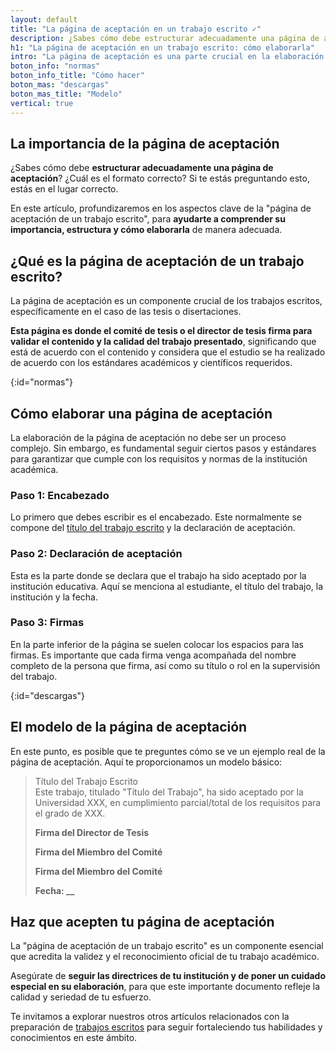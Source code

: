 ```yaml
---
layout: default
title: "La página de aceptación en un trabajo escrito ✓"
description: ¿Sabes cómo debe estructurar adecuadamente una página de aceptación? ¿Cuál es el formato correcto? Si te estás preguntando esto, estás en el lugar correcto.
h1: "La página de aceptación en un trabajo escrito: cómo elaborarla"
intro: "La página de aceptación es una parte crucial en la elaboración de cualquier trabajo académico, siendo esta la sección que valida oficialmente el trabajo realizado."
boton_info: "normas"
boton_info_title: "Cómo hacer"
boton_mas: "descargas"
boton_mas_title: "Modelo"
vertical: true
---
```

## La importancia de la página de aceptación

¿Sabes cómo debe **estructurar adecuadamente una página de aceptación**? ¿Cuál es el formato correcto? Si te estás preguntando esto, estás en el lugar correcto.

En este artículo, profundizaremos en los aspectos clave de la "página de aceptación de un trabajo escrito", para **ayudarte a comprender su importancia, estructura y cómo elaborarla** de manera adecuada.

## ¿Qué es la página de aceptación de un trabajo escrito?

La página de aceptación es un componente crucial de los trabajos escritos, específicamente en el caso de las tesis o disertaciones.

**Esta página es donde el comité de tesis o el director de tesis firma para validar el contenido y la calidad del trabajo presentado**, significando que está de acuerdo con el contenido y considera que el estudio se ha realizado de acuerdo con los estándares académicos y científicos requeridos.
<!-- Anclaje para que la barra fijada no cubra el siguiente subtítulo -->
{:id="normas"}

## Cómo elaborar una página de aceptación

La elaboración de la página de aceptación no debe ser un proceso complejo. Sin embargo, es fundamental seguir ciertos pasos y estándares para garantizar que cumple con los requisitos y normas de la institución académica.

### Paso 1: Encabezado

Lo primero que debes escribir es el encabezado. Este normalmente se compone del [título del trabajo escrito]({{'titulos-trabajo-escrito'|relative_url}}) y la declaración de aceptación.

### Paso 2: Declaración de aceptación

Esta es la parte donde se declara que el trabajo ha sido aceptado por la institución educativa. Aquí se menciona al estudiante, el título del trabajo, la institución y la fecha.

### Paso 3: Firmas

En la parte inferior de la página se suelen colocar los espacios para las firmas. Es importante que cada firma venga acompañada del nombre completo de la persona que firma, así como su título o rol en la supervisión del trabajo.
<!-- Anclaje para que la barra fijada no cubra el siguiente subtítulo -->
{:id="descargas"}

## El modelo de la página de aceptación

En este punto, es posible que te preguntes cómo se ve un ejemplo real de la página de aceptación. Aquí te proporcionamos un modelo básico:

>Título del Trabajo Escrito  
>Este trabajo, titulado "Título del Trabajo", ha sido aceptado por la Universidad XXX, en cumplimiento parcial/total de los requisitos para el grado de XXX.  
>  
>
>**Firma del Director de Tesis**
>
>
>**Firma del Miembro del Comité**
>
>
>**Firma del Miembro del Comité**
>
>**Fecha: __**

## Haz que acepten tu página de aceptación

La "página de aceptación de un trabajo escrito" es un componente esencial que acredita la validez y el reconocimiento oficial de tu trabajo académico.

Asegúrate de **seguir las directrices de tu institución y de poner un cuidado especial en su elaboración**, para que este importante documento refleje la calidad y seriedad de tu esfuerzo.

Te invitamos a explorar nuestros otros artículos relacionados con la preparación de [trabajos escritos](/) para seguir fortaleciendo tus habilidades y conocimientos en este ámbito.
